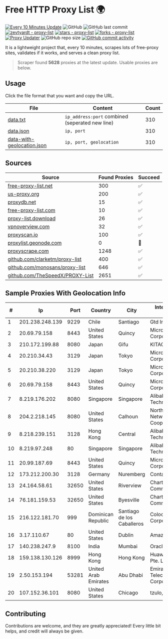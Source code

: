 
# Free HTTP Proxy List 🌍

[![Every 10 Minutes Update](https://github.com/mertguvencli/http-proxy-list/actions/workflows/main.yml/badge.svg?branch=main)](https://github.com/mertguvencli/http-proxy-list/actions/workflows/main.yml)
![GitHub](https://img.shields.io/github/license/mertguvencli/http-proxy-list)
![GitHub last commit](https://img.shields.io/github/last-commit/mertguvencli/http-proxy-list)
[![zevtyardt - proxy-list](https://img.shields.io/static/v1?label=zevtyardt&message=proxy-list&color=blue&logo=github)](https://github.com/zevtyardt/proxy-list "Go to GitHub repo")
[![stars - proxy-list](https://img.shields.io/github/stars/zevtyardt/proxy-list?style=social)](https://github.com/zevtyardt/proxy-list)
[![forks - proxy-list](https://img.shields.io/github/forks/zevtyardt/proxy-list?style=social)](https://github.com/zevtyardt/proxy-list)
[![Proxy Updater](https://github.com/zevtyardt/proxy-list/workflows/Proxy%20Updater/badge.svg)](https://github.com/zevtyardt/proxy-list/actions?query=workflow:"Proxy+Updater")
![GitHub repo size](https://img.shields.io/github/repo-size/zevtyardt/proxy-list)
[![GitHub commit activity](https://img.shields.io/github/commit-activity/m/zevtyardt/proxy-list?logo=commits)](https://github.com/zevtyardt/proxy-list/commits/main)

It is a lightweight project that, every 10 minutes, scrapes lots of free-proxy sites, validates if it works, and serves a clean proxy list.

> Scraper found **5628** proxies at the latest update. Usable proxies are below.

## Usage

Click the file format that you want and copy the URL.

|File|Content|Count|
|----|-------|-----|
|[data.txt](https://raw.githubusercontent.com/mertguvencli/http-proxy-list/main/proxy-list/data.txt)|`ip_address:port` combined (seperated new line)|310|
|[data.json](https://raw.githubusercontent.com/mertguvencli/http-proxy-list/main/proxy-list/data.json)|`ip, port`|310|
|[data-with-geolocation.json](https://raw.githubusercontent.com/mertguvencli/http-proxy-list/main/proxy-list/data-with-geolocation.json)|`ip, port, geolocation`|310|

## Sources

|Source|Found Proxies|Succeed|
|------|-------------|-------|
|[free-proxy-list.net](https://free-proxy-list.net)|300|✅|
|[us-proxy.org](https://www.us-proxy.org)|200|✅|
|[proxydb.net](http://proxydb.net)|15|✅|
|[free-proxy-list.com](https://free-proxy-list.com/?page=&port=&type%5B%5D=http&type%5B%5D=https&up_time=0&search=Search)|10|✅|
|[proxy-list.download](https://www.proxy-list.download/HTTP)|26|✅|
|[vpnoverview.com](https://vpnoverview.com/privacy/anonymous-browsing/free-proxy-servers)|32|✅|
|[proxyscan.io](https://www.proxyscan.io)|100|✅|
|[proxylist.geonode.com](https://proxylist.geonode.com/api/proxy-list?limit=300&page=1&sort_by=lastChecked&sort_type=desc&protocols=http,https)|0|🚫|
|[proxyscrape.com](https://api.proxyscrape.com/v2/?request=displayproxies&protocol=http&timeout=10000&country=all&ssl=all&anonymity=all)|1248|✅|
|[github.com/clarketm/proxy-list](https://raw.githubusercontent.com/clarketm/proxy-list/master/proxy-list-raw.txt)|400|✅|
|[github.com/monosans/proxy-list](https://raw.githubusercontent.com/monosans/proxy-list/main/proxies/http.txt)|646|✅|
|[github.com/TheSpeedX/PROXY-List](https://raw.githubusercontent.com/TheSpeedX/PROXY-List/master/http.txt)|2651|✅|


## Sample Proxies With Geolocation Info

|#|Ip|Port|Country|City|Internet Service Provider|
|-|--|----|-------|----|-------------------------|
|1|201.238.248.139|9229|Chile|Santiago|Gtd Internet S.A|
|2|20.69.79.158|8443|United States|Quincy|Microsoft Corporation|
|3|210.172.199.88|8080|Japan|Gifu|KITAGATA|
|4|20.210.34.43|3129|Japan|Tokyo|Microsoft Corporation|
|5|20.210.38.220|3129|Japan|Tokyo|Microsoft Corporation|
|6|20.69.79.158|8443|United States|Quincy|Microsoft Corporation|
|7|8.219.176.202|8080|Singapore|Singapore|Alibaba (US) Technology Co., Ltd.|
|8|204.2.218.145|8080|United States|Calhoun|North Georgia Network Cooperative, Inc.|
|9|8.218.239.151|3128|Hong Kong|Central|Alibaba (US) Technology Co., Ltd.|
|10|8.219.97.248|80|Singapore|Singapore|Alibaba (US) Technology Co., Ltd.|
|11|20.99.187.69|8443|United States|Quincy|Microsoft Corporation|
|12|173.212.200.30|3128|Germany|Nuremberg|Contabo GmbH|
|13|24.164.58.61|32650|United States|Riverview|Charter Communications|
|14|76.181.159.53|32650|United States|Byesville|Charter Communications Inc|
|15|216.122.181.70|999|Dominican Republic|Santiago de los Caballeros|Colocation America Corporation|
|16|3.17.110.67|80|United States|Dublin|Amazon.com, Inc.|
|17|140.238.247.9|8100|India|Mumbai|Oracle Corporation|
|18|159.138.130.126|8999|Hong Kong|Hong Kong|Huawei International Pte. Ltd.|
|19|2.50.153.194|53281|United Arab Emirates|Abu Dhabi|Emirates Telecommunications Corporation|
|20|107.152.36.101|8080|United States|Chicago|tzulo, inc.|



## Contributing

Contributions are welcome, and they are greatly appreciated! Every
little bit helps, and credit will always be given.

